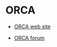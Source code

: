 # ORCA

-   [ORCA web site](https://www.kofo.mpg.de/en/research/services/orca)
    
-   [ORCA forum](https://orcaforum.kofo.mpg.de)



